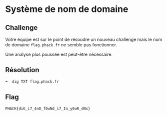 # Système de nom de domaine
## Challenge

Votre équipe est sur le point de résoudre un nouveau challenge mais le nom de domaine `flag.phack.fr` ne semble pas fonctionner.

Une analyse plus poussée est peut-être nécessaire.

## Résolution

```bash
➜  dig TXT flag.phack.fr
```

## Flag

```
PHACK{diG_i7_4nD_f0uNd_i7_In_y0uR_dNs}
```